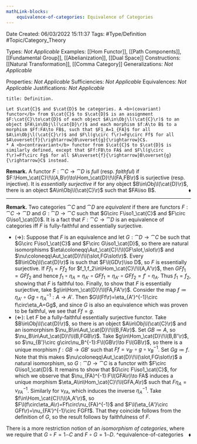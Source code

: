 ```yaml
---
mathLink-blocks:
    equivalence-of-categories: Equivalence of Categories
---
```


<div class="topSpace"></div>

Date Created: 06/03/2022 15:11:37
Tags: #Type/Definition #Topic/Category_Theory

Types: <i>Not Applicable</i>
Examples: [[Hom Functor]], [[Path Components]], [[Fundamental Group]], [[Abelianization]], [[Dual Space]]
Constructions: [[Natural Transformation]], [[Comma Category]]
Generalizations: <i>Not Applicable</i>

Properties: <i>Not Applicable</i>
Sufficiencies: <i>Not Applicable</i>
Equivalences: <i>Not Applicable</i>
Justifications: <i>Not Applicable</i>

``` ad-Definition
title: Definition.

Let $\cat{C}$ and $\cat{D}$ be categories. A <b>(covariant) functor</b> from $\cat{C}$ to $\cat{D}$ is an assignment $F:\cat{C}\to\cat{D}$ of each object $A\in\Obj\l(\cat{C}\r)$ to an object $FA\in\Obj\l(\cat{D}\r)$ and each morphism $f:A\to B$ to a morphism $Ff:FA\to FB$, such that $F1_A=1_{FA}$ for all $A\in\Obj\l(\cat{C}\r)$ and $F\l(g\circ f\r)=Fg\circ Ff$ for all $A\overset{f}{\rightarrow}B\overset{g}{\rightarrow}C$.
* A <b>contravariant</b> functor from $\cat{C}$ to $\cat{D}$ is similarly defined, except that $Ff:FB\to FA$ and $F\l(g\circ f\r)=Ff\circ Fg$ for all $A\overset{f}{\rightarrow}B\overset{g}{\rightarrow}C$ instead.

```

<b>Remark.</b> A functor $F:\cat{C}\to\cat{D}$ is <i>full</i> (resp. <i>faithful</i>) if $F:\Hom_\cat{C}\!\l(A,B\r)\to\Hom_\cat{D}\!\l(FA,FB\r)$ is surjective (resp. injective). It is <i>essentially surjective</i> if for any object $B\in\Obj\l(\cat{D}\r)$, there is an object $A\in\Obj\l(\cat{C}\r)$ such that $FA\iso B$.<span style="float:right;">$\blacklozenge$</span>

---

<b>Remark.</b> Two categories $\cat{C}$ and $\cat{D}$ are <i>equivalent</i> if there are functors $F:\cat{C}\to\cat{D}$ and $G:\cat{D}\to\cat{C}$ such that $G\circ F\iso1_\cat{C}$ and $F\circ G\iso1_\cat{D}$. It is a fact that $F:\cat{C}\to\cat{D}$ is an equivalence of categories iff $F$ is fully-faithful and essentially surjective.
* ($\Rightarrow$): Suppose that $F$ is an equivalence and let $G:\cat{D}\to\cat{C}$ be such that $G\circ F\iso1_\cat{C}$ and $F\circ G\iso1_\cat{D}$, so there are natural isomorphisms $\eta\coloneqq\Aut_\cat{C}\!\l(GF\slot,\slot\r)$ and $\nu\coloneqq\Aut_\cat{D}\!\l(\slot,FG\slot\r)$. Every $B\in\Obj\l(\cat{D}\r)$ is such that $F\l(GD\r)\iso D$, so $F$ is essentially surjective. If $Ff_1=Ff_2$ for $f_1,f_2\in\Hom_\cat{C}\!\l(A,A'\r)$, then $GFf_1=GFf_2$ and hence $f_1\circ\eta_A=\eta_{A'}\circ GFf_1=\eta_{A'}\circ GFf_2=f'\circ\eta_A$. Thus $f_1=f_2$, showing that $F$ is faithful too. Finally, to show that $F$ is essentially surjective, take $g\in\Hom_\cat{D}\!\l(FA,FA'\r)$. Consider the map $f\coloneqq\eta_{A'}\circ Gg\circ\eta_A^{-1}:A\to A'$. Then $G\l(Ff\r)=\eta_{A'}^{-1}\circ f\circ\eta_A=Gg$, and since $G$ is also an equivalence which was proven to be faithful, we see that $Ff=g$.
* ($\Leftarrow$): Let $F$ be a fully-faithful essentially surjective functor. Take $B\in\Obj\l(\cat{D}\r)$, so there is an object $A\in\Obj\l(\cat{C}\r)$ and an isomorphism $\nu_B\in\Aut_\cat{D}\!\l(B,FA\r)$. Set $GB\coloneqq A$, so $\nu_B\in\Aut_\cat{D}\!\l(B,FGB\r)$. Take $g\in\Hom_\cat{D}\!\l(B,B'\r)$, so $\nu_{B'}\circ g\circ\nu_B^{-1}:F\l(GB\r)\to F\l(GB\r)$, so there is a unique morphism $f:GB\to GB'$ such that $Ff=\nu_{B'}\circ g\circ\nu_B^{-1}$. Set $Gg\coloneqq f$. Note that this makes $\nu\coloneqq\Aut_\cat{D}\!\l(\slot,FG\slot\r)$ a natural isomorphism, so $G:\cat{D}\to\cat{C}$ is a functor with $F\circ G\iso1_\cat{D}$. It remains to show that $G\circ F\iso1_\cat{C}$, for which we observe that $\nu_{FA}^{-1}:F\l(GFA\r)\to FA$ induces a unique morphism $\eta_A\in\Hom_\cat{C}\!\l(GFA,A\r)$ such that $F\eta_A=\nu_{FA}^{-1}$. Similarly for $\nu_{FA}$, which induces the inverse $\eta_A^{-1}$. Take $f\in\Hom_\cat{C}\!\l(A,A'\r)$, so $F\l(f\circ\eta_A\r)=Ff\circ\nu_{FA}^{-1}$ and $F\l(\eta_{A'}\circ GFf\r)=\nu_{FA'}^{-1}\circ FGFf$. That they coincide follows from the definition of $G$, so the result follows by faithfulness of $F$.

There is a more restriction notion of an <i>isomorphism of categories</i>, where we require that $G\circ F=1_\cat{C}$ and $F\circ G=1_\cat{D}$.<span style="float:right;">$\blacklozenge$</span>
^equivalence-of-categories
